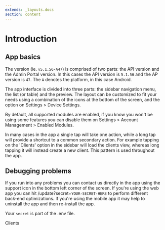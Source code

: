 ```yaml
---
extends: _layouts.docs 
section: content
---
```


# Introduction

## App basics

The version (ie. `v5.1.56-A47`) is comprised of two parts: the API version and the Admin Portal version. In this cases the API version is `5.1.56` and the AP version is `47`. The `A` denotes the platform, in this case Android.

The app interface is divided into three parts: the sidebar navigation menu, the list (or table) and the preview. The
layout can be customized to fit your needs using a combination of the icons at the bottom of the screen, and the option
on Settings > Device Settings.

By default, all supported modules are enabled, if you know you won't be using some features you can disable them on
Settings > Account Management > Enabled Modules.

In many cases in the app a single tap will take one action, while a long tap will provide a shortcut to a common
secondary action. For example tapping on the 'Clients' option in the sidebar will load the clients view, whereas long
tapping it will instead create a new client. This pattern is used throughout the app.

## Debugging problems

If you run into any problems you can contact us directly in the app using the support icon in the bottom left corner of
the screen. If you're using the web app you can hit /update?secret=`YOUR-SECRET-HERE` to perform different back-end optimizations. If
you're using the mobile app it may help to uninstall the app and then re-install the app.

Your `secret` is part of the .env file.

<x-next url=/docs/clients>Clients</x-next>